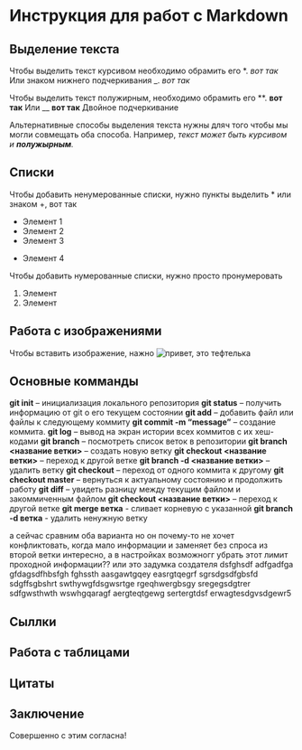 # Инструкция для работ с Markdown

## Выделение текста

Чтобы выделить текст курсивом необходимо обрамить его *.
*вот так*
Или знаком нижнего подчеркивания _. _вот так_


Чтобы выделить текст полужирным, необходимо обрамить его **. **вот так**
Или __ __вот так__ Двойное подчеркивание

Альтернативные способы выделения текста нужны дляч того чтобы мы могли совмещать оба способа. Например, _текст может быть курсивом и **полужырным**._

## Списки

Чтобы добавить ненумерованные списки, нужно пункты выделить * или знаком +, вот так 
* Элемент 1
* Элемент 2
* Элемент 3
+ Элемент 4

Чтобы добавить нумерованные списки, нужно просто пронумеровать
1. Элемент
2. Элемент

## Работа с изображениями

Чтобы вставить изображение, нажно
![привет, это тефтелька ](kat.jpg)

## Основные комманды

**git init** – инициализация локального репозитория
**git status** – получить информацию от git о его текущем состоянии
**git add** – добавить файл или файлы к следующему коммиту
**git commit -m “message”** – создание коммита.
**git log** – вывод на экран истории всех коммитов с их хеш-кодами
**git branch** – посмотреть список веток в репозитории
**git branch <название ветки>** – создать новую ветку
**git checkout <название ветки>** – переход к другой ветке
**git branch -d <название ветки>** – удалить ветку
**git checkout** – переход от одного коммита к другому
**git checkout master** – вернуться к актуальному состоянию и продолжить работу
**git diff** – увидеть разницу между текущим файлом и закоммиченным файлом
**git checkout <название ветки>** – переход к другой ветке
**git merge ветка** - сливает корневую с указанной
**git branch -d ветка** - удалить ненужную ветку

а сейчас сравним оба варианта
но он почему-то не хочет конфликтовать, когда мало информации и заменяет без спроса из второй ветки
интересно, а в настройках возможногг убрать этот лимит проходной информации??
или это задумка создателя
dsfghsdf
adfgadfga
gfdagsdfhbsfgh
fghssth
aasgawtgqey
easrgtqegrf
sgrsdgsdfgbsfd
sdgffsgbshrt
swthywgfdsgwsrtge
rgeqhwergbsgy
sregegsdgtrer
sdfgwsthwth
wswhgqaragf
aergteqtgewg
sertergtdsf
erwagtesdgvsdgewr5



## Сыллки

## Работа с таблицами

## Цитаты

## Заключение

Совершенно с этим согласна!
